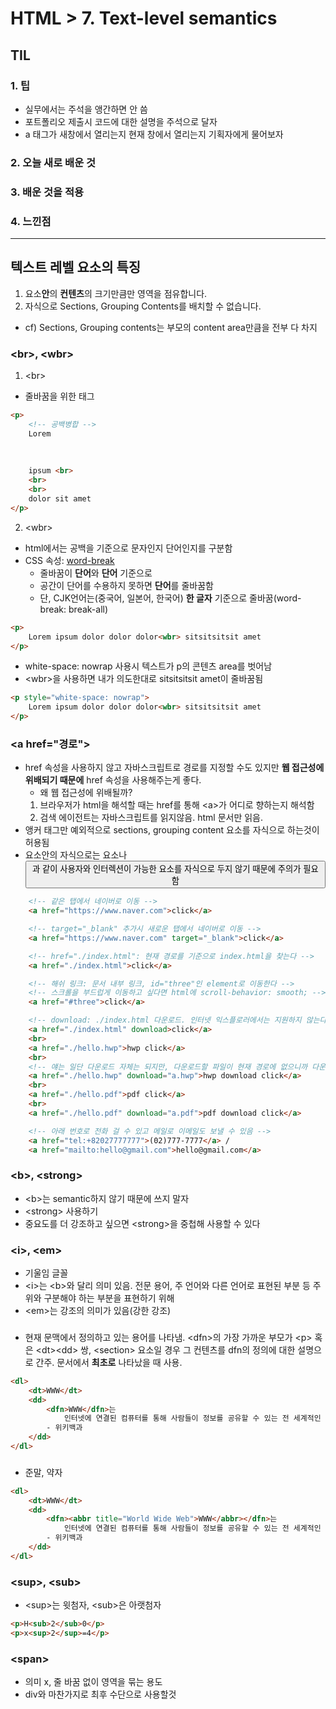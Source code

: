 # HTML > 7. Text-level semantics
## TIL
### 1. 팁
* 실무에서는 주석을 앵간하면 안 씀
* 포트폴리오 제출시 코드에 대한 설명을 주석으로 달자
* a 태그가 새창에서 열리는지 현재 창에서 열리는지 기획자에게 
물어보자
### 2. 오늘 새로 배운 것
### 3. 배운 것을 적용
### 4. 느낀점
---
## 텍스트 레벨 요소의 특징
1. 요소**안**의 **컨텐츠**의 크기만큼만 영역을 점유합니다.
2. 자식으로 Sections, Grouping Contents를 배치할 수 없습니다.
* cf) Sections, Grouping contents는 부모의 content area만큼을 전부 다 차지
### <br\>, <wbr\>
1. <br\>
* 줄바꿈을 위한 태그
```html
<p>
    <!-- 공백병합 -->
    Lorem 
            
            
            
    ipsum <br> 
    <br> 
    <br> 
    dolor sit amet
</p>
```
2. <wbr\>
* html에서는 공백을 기준으로 문자인지 단어인지를 구분함
* CSS 속성: [word-break](https://velog.io/@m-vault/white-space는-무엇인가)
    * 줄바꿈이 **단어**와 **단어** 기준으로
    * 공간이 단어를 수용하지 못하면 **단어**를 줄바꿈함
    * 단, CJK언어는(중국어, 일본어, 한국어) **한 글자** 기준으로 줄바꿈(word-break: break-all)
```html
<p>
    Lorem ipsum dolor dolor dolor<wbr> sitsitsitsit amet
</p>
```
* white-space: nowrap 사용시 텍스트가 p의 콘텐츠 area를 벗어남
* <wbr\>을 사용하면 내가 의도한대로 sitsitsitsit amet이 줄바꿈됨
```html
<p style="white-space: nowrap">
    Lorem ipsum dolor dolor dolor<wbr> sitsitsitsit amet
</p>
```
### <a href="경로"\>
* href 속성을 사용하지 않고 자바스크립트로 경로를 지정할 수도 있지만 **웹 접근성에 위배되기 때문에** href 속성을 사용해주는게 좋다.
    * 왜 웹 접근성에 위배될까?
    1. 브라우저가 html을 해석할 때는 href를 통해 <a\>가 어디로 향하는지 해석함
    2. 검색 에이전트는 자바스크립트를 읽지않음. html 문서만 읽음.
* 앵커 태그만 예외적으로 sections, grouping content 요소를 자식으로 하는것이 허용됨
* <a> 요소안의 자식으로는 <a> 요소나 <button> 과 같이 사용자와 인터렉션이 가능한 요소를 자식으로 두지 않기 때문에 주의가 필요함
```html
    <!-- 같은 탭에서 네이버로 이동 -->
    <a href="https://www.naver.com">click</a>

    <!-- target="_blank" 추가시 새로운 탭에서 네이버로 이동 -->
    <a href="https://www.naver.com" target="_blank">click</a>

    <!-- href="./index.html": 현재 경로를 기준으로 index.html을 찾는다 -->
    <a href="./index.html">click</a>

    <!-- 해쉬 링크: 문서 내부 링크, id="three"인 element로 이동한다 -->
    <!-- 스크롤을 부드럽게 이동하고 싶다면 html에 scroll-behavior: smooth; -->
    <a href="#three">click</a>

    <!-- download: ./index.html 다운로드. 인터넷 익스플로러에서는 지원하지 않는다 -->
    <a href="./index.html" download>click</a>
    <br>
    <a href="./hello.hwp">hwp click</a> 
    <br>
    <!-- 얘는 일단 다운로드 자체는 되지만, 다운로드할 파일이 현재 경로에 없으니까 다운로드 해봤자 파일이 안 열림 -->
    <a href="./hello.hwp" download="a.hwp">hwp download click</a>
    <br>
    <a href="./hello.pdf">pdf click</a>
    <br>
    <a href="./hello.pdf" download="a.pdf">pdf download click</a>

    <!-- 아래 번호로 전화 걸 수 있고 메일로 이메일도 보낼 수 있음 -->
    <a href="tel:+82027777777">(02)777-7777</a> /
    <a href="mailto:hello@gmail.com">hello@gmail.com</a>
```
### <b\>, <strong\>
* <b\>는 semantic하지 않기 때문에 쓰지 말자
* <strong\> 사용하기
* 중요도를 더 강조하고 싶으면 <strong\>을 중첩해 사용할 수 있다
### <i\>, <em\>
* 기울임 글꼴
* <i\>는 <b\>와 달리 의미 있음. 전문 용어, 주 언어와 다른 언어로 표현된 부분 등 주위와 구분해야 하는 부분을 표현하기 위해
* <em\>는 강조의 의미가 있음(강한 강조)
### <dfn>
* 현재 문맥에서 정의하고 있는 용어를 나타냄. <dfn\>의 가장 가까운 부모가 <p\> 혹은 <dt\><dd\> 쌍, <section\> 요소일 경우 그 컨텐츠를 dfn의 정의에 대한 설명으로 간주. 문서에서 **최초로** 나타났을 때 사용.
```html
<dl>
	<dt>WWW</dt>
	<dd>
	    <dfn>WWW</dfn>는 
			인터넷에 연결된 컴퓨터를 통해 사람들이 정보를 공유할 수 있는 전 세계적인 정보 공간을 말한다.
	    - 위키백과
	</dd>
</dl>
```
### <abbr>
* 준말, 약자
```html
<dl>
	<dt>WWW</dt>
	<dd>
	    <dfn><abbr title="World Wide Web">WWW</abbr></dfn>는 
			인터넷에 연결된 컴퓨터를 통해 사람들이 정보를 공유할 수 있는 전 세계적인 정보 공간을 말한다.
	    - 위키백과
	</dd>
</dl>
```
### <sup\>, <sub\>
* <sup\>는 윗첨자, <sub\>은 아랫첨자
```html
<p>H<sub>2</sub>0</p>
<p>x<sup>2</sup>=4</p>
```
### <span\>
* 의미 x, 줄 바꿈 없이 영역을 묶는 용도
* div와 마찬가지로 최후 수단으로 사용할것